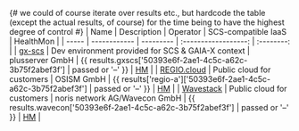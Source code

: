 {#
we could of course iterate over results etc., but hardcode the table (except the actual results, of course)
for the time being to have the highest degree of control
#}
| Name  | Description  | Operator  | SCS-compatible IaaS  | HealthMon  |
| ----- | ------------ | --------- | :------------------: | :--------: |
| [gx-scs](https://github.com/SovereignCloudStack/docs/blob/main/community/cloud-resources/plusserver-gx-scs.md) | Dev environment provided for SCS & GAIA-X context | plusserver GmbH | {{
    results.gxscs['50393e6f-2ae1-4c5c-a62c-3b75f2abef3f'] | passed or '–'
}} | [HM](https://health.gx-scs.sovereignit.cloud:3000/) |
| [REGIO.cloud](https://regio.digital) | Public cloud for customers | OSISM GmbH | {{
    results['regio-a']['50393e6f-2ae1-4c5c-a62c-3b75f2abef3f'] | passed or '–'
}} | [HM](https://apimon.services.regio.digital/public-dashboards/17cf094a47404398a5b8e35a4a3968d4?orgId=1&refresh=5m) |
| [Wavestack](https://www.noris.de/wavestack-cloud/) | Public cloud for customers | noris network AG/Wavecon GmbH | {{
    results.wavecon['50393e6f-2ae1-4c5c-a62c-3b75f2abef3f'] | passed or '–'
}} | [HM](https://health.wavestack1.sovereignit.cloud:3000/) |
